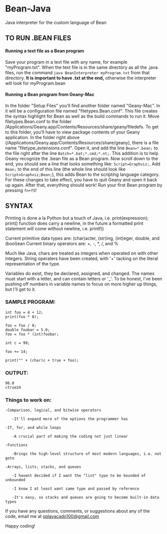 # Bean-Java
Java interpreter for the custom language of Bean

## TO RUN .BEAN FILES

#### Running a text file as a Bean program
Save your program in a text file with any name, for example "myProgram.txt". When the text file is in the same directory as all the .java files, run the command `java BeanInterpreter myProgram.txt` from that directory. **It is important to have .txt at the end,** otherwise the interpreter will look for myProgram.bean

#### Running a Bean program from Geany-Mac
In the folder "Setup Files" you'll find another folder named "Geany-Mac". In it will be a configuration file named "filetypes.Bean.conf". This file creates the syntax highlight for Bean as well as the build commands to run it. Move filetypes.Bean.conf to the folder /Applications/Geany.app/Contents/Resources/share/geany/filedefs. To get to this folder, you'll have to view package contents of your Geany application. In the folder right above (/Applications/Geany.app/Contents/Resources/share/geany), there is a file name "filetype_extensions.conf". Open it, and add the line `Bean=*.bean;` to the file right after the line `Batch=*.bat;*.cmd;*.nt;`. This addition is to help Geany recognize the .bean file as a Bean program. Now scroll down to the end, you should see a line that looks something like: `Script=Graphviz;`. Add `Bean;` to the end of this line (the whole line should look like `Script=Graphviz;Bean;`), this adds Bean to the scripting language category. For these changes to take effect, you have to quit Geany and open it back up again. After that, everything should work! Run your first Bean program by pressing `fn+f5`!

## SYNTAX

Printing is done a la Python but a touch of Java, i.e. print(expression);
print() function does carry a newline, in the future a formatted print statement will come without newline, i.e. printf()

Current primitive data types are: (char)acter, (str)ing, (int)eger, double, and (bool)ean
Current binary operators are: +, -, *, /, and %

Much like Java, chars are treated as integers when operated on with other integers. String operaters have been created,
with '+' tacking on the literal representation of the type.

Variables do exist, they be declared, assigned, and changed. The names must start with a letter,
and can contain letters or '_'. To be honest, I've been pushing off numbers in variable names to focus on more higher up
things, but I'll get to it.

### SAMPLE PROGRAM:
```
int foo = 4 + 12;
print(foo * 6);

foo = foo / 8;
double foobar = 5.0;
foo = foo * (int)foobar;

int c = 99;

foo += 14;

print("" + (char)c + true + foo);
```
### OUTPUT:
```
96.0
ctrue24
```

### Things to work on:
```
-Comparison, logical, and bitwise operators

   -It'll expand more of the options the programmer has
 
-If, for, and while loops

   -A crucial part of making the coding not just linear
 
-Functions

   -Brings the high-level structure of most modern languages, i.e. not goto
 
-Arrays, lists, stacks, and queues

   -I havent decided if I want the "list" type to be bounded of unbounded
 
   -I know I at least want same type and passed by reference
 
   -It's easy, so stacks and queues are going to become built-in data types
```
If you have any questions, comments, or suggestions about any of the code, email me at splavacado100@gmail.com

Happy coding!
